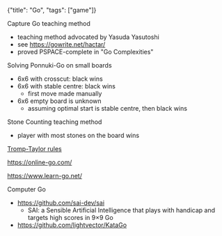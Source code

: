 {"title": "Go", "tags": ["game"]}

Capture Go teaching method
* teaching method advocated by Yasuda Yasutoshi
* see https://gowrite.net/hactar/
* proved PSPACE-complete in "Go Complexities"

Solving Ponnuki-Go on small boards
* 6x6 with crosscut: black wins
* 6x6 with stable centre: black wins
  * first move made manually
* 6x6 empty board is unknown
  * assuming optimal start is stable centre, then black wins

Stone Counting teaching method
* player with most stones on the board wins

[Tromp-Taylor rules](https://tromp.github.io/go.html)

https://online-go.com/

https://www.learn-go.net/

Computer Go
* https://github.com/sai-dev/sai
  * SAI: a Sensible Artificial Intelligence that plays with handicap and targets high scores in 9×9 Go
* https://github.com/lightvector/KataGo
